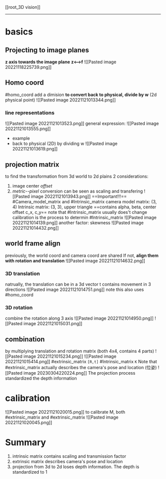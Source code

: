 [[root_3D vision]]
****
# basics
## Projecting to image planes
**z axis towards the image plane**
**z<-->f**
![[Pasted image 20221118225739.png]]
## Homo coord
#homo_coord add a dimision
**to convert back to physical, divide by w**
(2d physical point)
![[Pasted image 20221121013344.png]]
### line representations
![[Pasted image 20221121013523.png]]
general expression:
![[Pasted image 20221121013555.png]]
- example
- back to physical (2D) by dividing w
![[Pasted image 20221121013619.png]]

## projection matrix
to find the transformation from 3d world to 2d plains
2 considerations:
1. image center _offset_
2. _metric--pixel_ conversion
can be seen as scaling and transfering
![[Pasted image 20221121013943.png]]
==Important!!!==
#Camera_model_matrix and #Intrinsic_matrix 
camera model matrix: (3, 4)
Intrinsic matrix: (3, 3), upper triangle
==contains alpha, beta, center offset c_x, c_y==
note that #Intrinsic_matrix usually does't change
calibration is the process to determin #Intrinsic_matrix 
![[Pasted image 20221121014139.png]]
another factor: skewness
![[Pasted image 20221121014432.png]]

## world frame align
previously, the world coord and camera coord are shared
If not, **align them with rotation and translation**
![[Pasted image 20221121014632.png]]
### 3D translation
natrually, the translation can be in a 3d vector
t contains movement in 3 directions
![[Pasted image 20221121014751.png]]
note this also uses #homo_coord 
### 3D rotation
combine the rotation along 3 axis
![[Pasted image 20221121014950.png]]
![[Pasted image 20221121015031.png]]

## combination
by multiplying translation and rotation matrix (both 4x4, contains 4 parts)
![[Pasted image 20221121015234.png]]
![[Pasted image 20221121015414.png]]
#extrinsic_matrix `[R,t]`
#Intrinsic_matrix `K`
Note that #extrinsic_matrix  actually describes the camera's pose and location (位姿)
![[Pasted image 20230304220224.png]]
The projection process standardized the depth information

# calibration
![[Pasted image 20221121020015.png]]
to calibrate M, both #extrinsic_matrix  and #extrinsic_matrix 
![[Pasted image 20221121020045.png]]

# Summary
1. intrinsic matrix contains scaling and transmission factor
2. extrinsic matrix describes camera's pose and location
3. projection from 3d to 2d loses depth information. The depth is standardized to 1